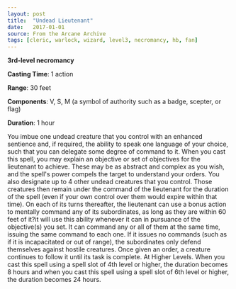 ```yaml
---
layout: post
title:  "Undead Lieutenant"
date:   2017-01-01
source: From the Arcane Archive
tags: [cleric, warlock, wizard, level3, necromancy, hb, fan]
---
```


**3rd-level necromancy**

**Casting Time**: 1 action

**Range**: 30 feet

**Components**: V, S, M (a symbol of authority such as a badge, scepter, or flag)

**Duration**: 1 hour

You imbue one undead creature that you control with an enhanced sentience and, if required, the ability to speak one language of your choice, such that you can delegate some degree of command to it. When you cast this spell, you may explain an objective or set of objectives for the lieutenant to achieve. These may be as abstract and complex as you wish, and the spell's power compels the target to understand your orders. You also designate up to 4 other undead creatures that you control. Those creatures then remain under the command of the lieutenant for the duration of the spell (even if your own control over them would expire within that time).
On each of its turns thereafter, the lieutenant can use a bonus action to mentally command any of its subordinates, as long as they are within 60 feet of it?it will use this ability whenever it can in pursuance of the objective(s) you set. It can command any or all of them at the same time, issuing the same command to each one. If it issues no commands (such as if it is incapacitated or out of range), the subordinates only defend themselves against hostile creatures. Once given an order, a creature continues to follow it until its task is complete.
At Higher Levels. When you cast this spell using a spell slot of 4th level or higher, the duration becomes 8 hours and when you cast this spell using a spell slot of 6th level or higher, the duration becomes 24 hours.
